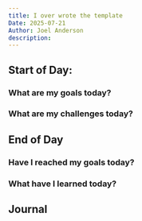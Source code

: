 ```yaml
---
title: I over wrote the template
Date: 2025-07-21
Author: Joel Anderson
description:
---
```


## Start of Day:

### What are my goals today?


### What are my challenges today?


## End of Day

### Have I reached my goals today?


### What have I learned today?

## Journal
